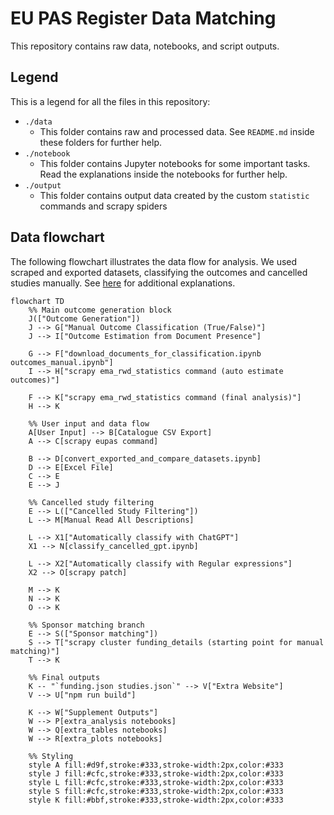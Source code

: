 # EU PAS Register Data Matching
This repository contains raw data, notebooks, and script outputs.

## Legend
This is a legend for all the files in this repository:
+ `./data`
    + This folder contains raw and processed data. See `README.md` inside these folders for further help.
+ `./notebook`
    + This folder contains Jupyter notebooks for some important tasks. Read the explanations inside the notebooks for further help.
+ `./output`
    + This folder contains output data created by the custom `statistic` commands and scrapy spiders

## Data flowchart
The following flowchart illustrates the data flow for analysis. We used scraped and exported datasets, classifying the outcomes and cancelled studies manually. See [here](eupas_commands.md) for additional explanations.

```mermaid
flowchart TD
    %% Main outcome generation block
    J(["Outcome Generation"])
    J --> G["Manual Outcome Classification (True/False)"]
    J --> I["Outcome Estimation from Document Presence"]

    G --> F["download_documents_for_classification.ipynb outcomes_manual.ipynb"]
    I --> H["scrapy ema_rwd_statistics command (auto estimate outcomes)"]

    F --> K["scrapy ema_rwd_statistics command (final analysis)"]
    H --> K

    %% User input and data flow
    A[User Input] --> B[Catalogue CSV Export]
    A --> C[scrapy eupas command]

    B --> D[convert_exported_and_compare_datasets.ipynb]
    D --> E[Excel File]
    C --> E
    E --> J

    %% Cancelled study filtering
    E --> L(["Cancelled Study Filtering"])
    L --> M[Manual Read All Descriptions]

    L --> X1["Automatically classify with ChatGPT"]
    X1 --> N[classify_cancelled_gpt.ipynb]

    L --> X2["Automatically classify with Regular expressions"]
    X2 --> O[scrapy patch]

    M --> K
    N --> K
    O --> K

    %% Sponsor matching branch
    E --> S(["Sponsor matching"])
    S --> T["scrapy cluster funding_details (starting point for manual matching)"]
    T --> K

    %% Final outputs
    K -- "`funding.json studies.json`" --> V["Extra Website"]
    V --> U["npm run build"]

    K --> W["Supplement Outputs"]
    W --> P[extra_analysis notebooks]
    W --> Q[extra_tables notebooks]
    W --> R[extra_plots notebooks]

    %% Styling
    style A fill:#d9f,stroke:#333,stroke-width:2px,color:#333
    style J fill:#cfc,stroke:#333,stroke-width:2px,color:#333
    style L fill:#cfc,stroke:#333,stroke-width:2px,color:#333
    style S fill:#cfc,stroke:#333,stroke-width:2px,color:#333
    style K fill:#bbf,stroke:#333,stroke-width:2px,color:#333
```